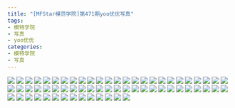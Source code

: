 ```yaml
---
title: "[MFStar模范学院]第471期yoo优优写真"
tags: 
- 模特学院
- 写真
- yoo优优
categories:
- 模特学院
- 写真
---
```


![](https://img.ilovese.xyz/1734710113032.webp)
![](https://img.ilovese.xyz/1734710114951.webp)
![](https://img.ilovese.xyz/1734710116469.webp)
![](https://img.ilovese.xyz/1734710118177.webp)
![](https://img.ilovese.xyz/1734710119930.webp)
![](https://img.ilovese.xyz/1734710121799.webp)
![](https://img.ilovese.xyz/1734710123528.webp)
![](https://img.ilovese.xyz/1734710125219.webp)
![](https://img.ilovese.xyz/1734710126448.webp)
![](https://img.ilovese.xyz/1734710128473.webp)
![](https://img.ilovese.xyz/1734710130725.webp)
![](https://img.ilovese.xyz/1734710132594.webp)
![](https://img.ilovese.xyz/1734710134286.webp)
![](https://img.ilovese.xyz/1734710136097.webp)
![](https://img.ilovese.xyz/1734710137392.webp)
![](https://img.ilovese.xyz/1734710138809.webp)
![](https://img.ilovese.xyz/1734710140889.webp)
![](https://img.ilovese.xyz/1734710142460.webp)
![](https://img.ilovese.xyz/1734710143664.webp)
![](https://img.ilovese.xyz/1734710145545.webp)
![](https://img.ilovese.xyz/1734710147073.webp)
![](https://img.ilovese.xyz/1734710148969.webp)
![](https://img.ilovese.xyz/1734710150362.webp)
![](https://img.ilovese.xyz/1734710151801.webp)
![](https://img.ilovese.xyz/1734710153573.webp)
![](https://img.ilovese.xyz/1734710155070.webp)
![](https://img.ilovese.xyz/1734710156263.webp)
![](https://img.ilovese.xyz/1734710157694.webp)
![](https://img.ilovese.xyz/1734710159459.webp)
![](https://img.ilovese.xyz/1734710160869.webp)
![](https://img.ilovese.xyz/1734710162791.webp)
![](https://img.ilovese.xyz/1734710164515.webp)
![](https://img.ilovese.xyz/1734710166280.webp)
![](https://img.ilovese.xyz/1734710168066.webp)
![](https://img.ilovese.xyz/1734710169760.webp)
![](https://img.ilovese.xyz/1734710171234.webp)
![](https://img.ilovese.xyz/1734710173323.webp)
![](https://img.ilovese.xyz/1734710175097.webp)
![](https://img.ilovese.xyz/1734710176396.webp)
![](https://img.ilovese.xyz/1734710178249.webp)
![](https://img.ilovese.xyz/1734710180298.webp)
![](https://img.ilovese.xyz/1734710181578.webp)
![](https://img.ilovese.xyz/1734710183406.webp)
![](https://img.ilovese.xyz/1734710185505.webp)
![](https://img.ilovese.xyz/1734710187304.webp)
![](https://img.ilovese.xyz/1734710188719.webp)
![](https://img.ilovese.xyz/1734710190407.webp)
![](https://img.ilovese.xyz/1734710191940.webp)
![](https://img.ilovese.xyz/1734710193631.webp)
![](https://img.ilovese.xyz/1734710195210.webp)
![](https://img.ilovese.xyz/1734710197269.webp)
![](https://img.ilovese.xyz/1734710199324.webp)
![](https://img.ilovese.xyz/1734710200811.webp)
![](https://img.ilovese.xyz/1734710202625.webp)
![](https://img.ilovese.xyz/1734710204534.webp)
![](https://img.ilovese.xyz/1734710206193.webp)
![](https://img.ilovese.xyz/1734710207875.webp)
![](https://img.ilovese.xyz/1734710209407.webp)
![](https://img.ilovese.xyz/1734710210987.webp)
![](https://img.ilovese.xyz/1734710212549.webp)
![](https://img.ilovese.xyz/1734710214288.webp)
![](https://img.ilovese.xyz/1734710216333.webp)
![](https://img.ilovese.xyz/1734710218273.webp)
![](https://img.ilovese.xyz/1734710219916.webp)
